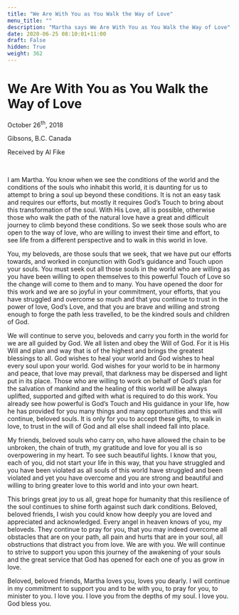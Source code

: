 ```yaml
---
title: "We Are With You as You Walk the Way of Love"
menu_title: ""
description: "Martha says We Are With You as You Walk the Way of Love"
date: 2020-06-25 08:10:01+11:00
draft: False
hidden: True
weight: 362
---
```

# We Are With You as You Walk the Way of Love 

October 26<sup>th</sup>, 2018

Gibsons, B.C. Canada

Received by Al Fike

 

I am Martha. You know when we see the conditions of the world and the conditions of the souls who inhabit this world, it is daunting for us to attempt to bring a soul up beyond these conditions. It is not an easy task and requires our efforts, but mostly it requires God’s Touch to bring about this transformation of the soul. With His Love, all is possible, otherwise those who walk the path of the natural love have a great and difficult journey to climb beyond these conditions. So we seek those souls who are open to the way of love, who are willing to invest their time and effort, to see life from a different perspective and to walk in this world in love. 

You, my beloveds, are those souls that we seek, that we have put our efforts towards, and worked in conjunction with God’s guidance and Touch upon your souls. You must seek out all those souls in the world who are willing as you have been willing to open themselves to this powerful Touch of Love so the change will come to them and to many. You have opened the door for this work and we are so joyful in your commitment, your efforts, that you have struggled and overcome so much and that you continue to trust in the power of love, God’s Love, and that you are brave and willing and strong enough to forge the path less travelled, to be the kindred souls and children of God. 

We will continue to serve you, beloveds and carry you forth in the world for we are all guided by God. We all listen and obey the Will of God. For it is His Will and plan and way that is of the highest and brings the greatest blessings to all. God wishes to heal your world and God wishes to heal every soul upon your world. God wishes for your world to be in harmony and peace, that love may prevail, that darkness may be dispersed and light put in its place. Those who are willing to work on behalf of God’s plan for the salvation of mankind and the healing of this world will be always uplifted, supported and gifted with what is required to do this work. You already see how powerful is God’s Touch and His guidance in your life, how he has provided for you many things and many opportunities and this will continue, beloved souls. It is only for you to accept these gifts, to walk in love, to trust in the will of God and all else shall indeed fall into place. 

My friends, beloved souls who carry on, who have allowed the chain to be unbroken, the chain of truth, my gratitude and love for you all is so overpowering in my heart. To see such beautiful lights. I know that you, each of you, did not start your life in this way, that you have struggled and you have been violated as all souls of this world have struggled and been violated and yet you have overcome and you are strong and beautiful and willing to bring greater love to this world and into your own heart. 

This brings great joy to us all, great hope for humanity that this resilience of the soul continues to shine forth against such dark conditions. Beloved, beloved friends, I wish you could know how deeply you are loved and appreciated and acknowledged. Every angel in heaven knows of you, my beloveds. They continue to pray for you, that you may indeed overcome all obstacles that are on your path, all pain and hurts that are in your soul, all obstructions that distract you from love. We are with you. We will continue to strive to support you upon this journey of the awakening of your souls and the great service that God has opened for each one of you as grow in love.

Beloved, beloved friends, Martha loves you, loves you dearly. I will continue in my commitment to support you and to be with you, to pray for you, to minister to you. I love you. I love you from the depths of my soul. I love you. God bless you.